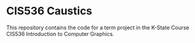 # CIS536 Caustics

This repository contains the code for a term project in the
K-State Course CIS536 Introduction to Computer Graphics.
